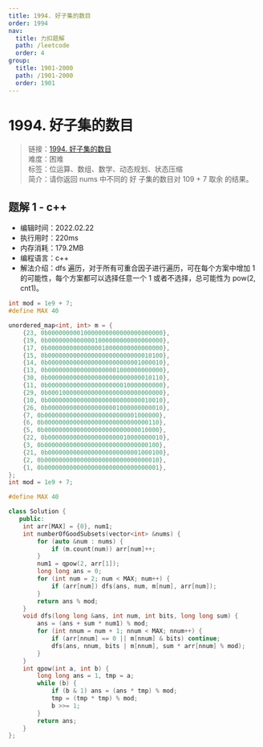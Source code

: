 ```yaml
---
title: 1994. 好子集的数目
order: 1994
nav:
  title: 力扣题解
  path: /leetcode
  order: 4
group:
  title: 1901-2000
  path: /1901-2000
  order: 1901
---
```


# 1994. 好子集的数目

> 链接：[1994. 好子集的数目](https://leetcode-cn.com/problems/the-number-of-good-subsets/)  
> 难度：困难  
> 标签：位运算、数组、数学、动态规划、状态压缩  
> 简介：请你返回 nums 中不同的 好 子集的数目对 109 + 7 取余 的结果。

## 题解 1 - c++

- 编辑时间：2022.02.22
- 执行用时：220ms
- 内存消耗：179.2MB
- 编程语言：c++
- 解法介绍：dfs 遍历，对于所有可重合因子进行遍历，可在每个方案中增加 1 的可能性，每个方案都可以选择任意一个 1 或者不选择，总可能性为 pow(2, cnt1)。

```cpp
int mod = 1e9 + 7;
#define MAX 40

unordered_map<int, int> m = {
    {23, 0b00000000010000000000000000000000},
    {19, 0b00000000000001000000000000000000},
    {17, 0b00000000000000010000000000000000},
    {15, 0b00000000000000000000000000010100},
    {14, 0b00000000000000000000000001000010},
    {13, 0b00000000000000000001000000000000},
    {30, 0b00000000000000000000000000010110},
    {11, 0b00000000000000000000010000000000},
    {29, 0b00010000000000000000000000000000},
    {10, 0b00000000000000000000000000010010},
    {26, 0b00000000000000000001000000000010},
    {7, 0b00000000000000000000000001000000},
    {6, 0b00000000000000000000000000000110},
    {5, 0b00000000000000000000000000010000},
    {22, 0b00000000000000000000010000000010},
    {3, 0b00000000000000000000000000000100},
    {21, 0b00000000000000000000000001000100},
    {2, 0b00000000000000000000000000000010},
    {1, 0b00000000000000000000000000000001},
};
int mod = 1e9 + 7;

#define MAX 40

class Solution {
   public:
    int arr[MAX] = {0}, num1;
    int numberOfGoodSubsets(vector<int> &nums) {
        for (auto &num : nums) {
            if (m.count(num)) arr[num]++;
        }
        num1 = qpow(2, arr[1]);
        long long ans = 0;
        for (int num = 2; num < MAX; num++) {
            if (arr[num]) dfs(ans, num, m[num], arr[num]);
        }
        return ans % mod;
    }
    void dfs(long long &ans, int num, int bits, long long sum) {
        ans = (ans + sum * num1) % mod;
        for (int nnum = num + 1; nnum < MAX; nnum++) {
            if (arr[nnum] == 0 || m[nnum] & bits) continue;
            dfs(ans, nnum, bits | m[nnum], sum * arr[nnum] % mod);
        }
    }
    int qpow(int a, int b) {
        long long ans = 1, tmp = a;
        while (b) {
            if (b & 1) ans = (ans * tmp) % mod;
            tmp = (tmp * tmp) % mod;
            b >>= 1;
        }
        return ans;
    }
};
```
